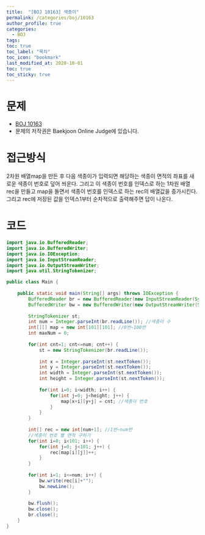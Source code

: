 ```yaml
---
title:  "[BOJ 10163] 색종이"
permalink: /categories/boj/10163
author_profile: true
categories:
  - BOJ
tags:
toc: true
toc_label: "목차"
toc_icon: "bookmark"
last_modified_at: 2020-10-01
toc: true
toc_sticky: true
---
```

# 문제
* [BOJ 10163](https://www.acmicpc.net/problem/10163)
* 문제의 저작권은 Baekjoon Online Judge에 있습니다.  

# 접근방식 
2차원 배열map을 만든 후 다음 색종이가 입력되면 해당하는 색종이 면적의 좌표를 새로운 색종이 번호로 덮어 씌운다. 그리고 이 색종이 번호를 인덱스로 하는 1차원 배열 rec을 만들고 map을 돌면서 색종이 번호를 인덱스로 하는 rec의 배열값을 증가시킨다. 그리고 rec에 저장된 값을 인덱스1부터 순차적으로 출력해주면 답이 나온다.  

# 코드
```java
import java.io.BufferedReader;
import java.io.BufferedWriter;
import java.io.IOException;
import java.io.InputStreamReader;
import java.io.OutputStreamWriter;
import java.util.StringTokenizer;

public class Main {
	
	public static void main(String[] args) throws IOException {
		BufferedReader br = new BufferedReader(new InputStreamReader(System.in));
		BufferedWriter bw = new BufferedWriter(new OutputStreamWriter(System.out));
		
		StringTokenizer st;
		int num = Integer.parseInt(br.readLine()); //색종이 수
		int[][] map = new int[101][101]; //0번~100번
		int maxNum = 0;
		
		for(int cnt=1; cnt<=num; cnt++) {
			st = new StringTokenizer(br.readLine());
			
			int x = Integer.parseInt(st.nextToken());
			int y = Integer.parseInt(st.nextToken());
			int width = Integer.parseInt(st.nextToken());
			int height = Integer.parseInt(st.nextToken());
			
			for(int i=0; i<width; i++) {
				for(int j=0; j<height; j++) {
					map[x+i][y+j] = cnt; //색종이 번호
				}
			}
		}
		
		int[] rec = new int[num+1]; //1번~num번
		//색종이 번호 별 면적 구하기
		for(int i=0; i<101; i++) {
			for(int j=0; j<101; j++) {
				rec[map[i][j]]++;
			}
		}
		
		for(int i=1; i<=num; i++) {
			bw.write(rec[i]+"");
			bw.newLine();
		}
		
		bw.flush();
		bw.close();
		br.close();
	}
}
```